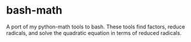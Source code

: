 # bash-math
A port of my python-math tools to bash. These tools find factors, reduce radicals, and solve the quadratic equation in terms of reduced radicals.
